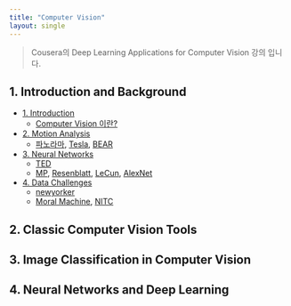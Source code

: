 ```yaml
---
title: "Computer Vision"
layout: single
---
```


> Cousera의 Deep Learning Applications for Computer Vision 강의 입니다.

## 1. Introduction and Background
* [1. Introduction][1-1]
  * [Computer Vision 이란?][11-1]
* [2. Motion Analysis][1-2]
  * [파노라마][12-1], [Tesla][12-2], [BEAR][12-3]
* [3. Neural Networks][1-3]
  * [TED][13-1]
  * [MP][13-2], [Resenblatt][13-3], [LeCun][13-4], [AlexNet][13-5]
* [4. Data Challenges][1-4]
  * [newyorker][14-1]
  * [Moral Machine][14-2], [NITC][14-3]

## 2. Classic Computer Vision Tools

## 3. Image Classification in Computer Vision

## 4. Neural Networks and Deep Learning

[1-1]: https://drive.google.com/file/d/17gyQab8HJ4vdKz8a5g_tPF9hButEAAOS/view?usp=drive_link
[11-1]: https://www.pcmag.com/news/what-is-computer-vision
[1-2]: https://drive.google.com/file/d/17irdx_Mj_Z6rJSQdCDCes8iOlIuAP4LH/view?usp=drive_link
[12-1]: https://mars.nasa.gov/files/mepjpl/25640_PIA24264-Perseverance_Sol3_Mastcam-Z_panorama-web6.jpg
[12-2]: https://player.vimeo.com/video/192179726?color=cc0000&title=0&byline=0&portrait=0&player_id=192179726
[12-3]: https://ptolemy.berkeley.edu/projects/robotics/bear/current_research.html
[1-3]: https://drive.google.com/file/d/17kFtS64X-wCaVh4r_OucX9eQ4Ad42dzH/view?usp=drive_link
[13-1]: https://www.ted.com/talks/fei_fei_li_how_we_re_teaching_computers_to_understand_pictures?language=en
[13-2]: https://drive.google.com/file/d/17ox8ENoG8D4JIt_OslE1E5mtos8YXJJQ/view?usp=drive_link
[13-3]: https://drive.google.com/file/d/17lbR7jhISoakwsA1Z5TTKLIViRLYCnl5/view?usp=drive_link
[13-4]: https://drive.google.com/file/d/17lBQcuhoHADJnmnUtaKuoBQ4Uz2eZhn_/view?usp=drive_link
[13-5]: https://drive.google.com/file/d/17tDaCl83qdZAn9qwaOmQ3NPcTDOGkgt2/view?usp=drive_link
[1-4]: https://drive.google.com/file/d/17yTlGR4EzAEbK1LxCpA1ua9YCniygq6o/view?usp=drive_link
[14-1]: https://www.newyorker.com/science/elements/a-study-on-driverless-car-ethics-offers-a-troubling-look-into-our-values
[14-2]: https://www.moralmachine.net/
[14-3]: https://nitc.trec.pdx.edu/research/project/869/Racial_Bias_in_Drivers%27_Yielding_Behavior_at_Crosswalks%3A_Understanding_the_Effect
